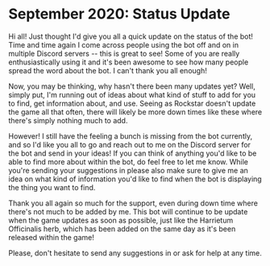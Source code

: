 # September 2020: Status Update

Hi all! Just thought I'd give you all a quick update on the status of the bot! Time and time again I come across people using the bot off and on in multiple Discord servers -- this is great to see!
Some of you are really enthusiastically using it and it's been awesome to see how many people spread the word about the bot. I can't thank you all enough!

<!--truncate-->

Now, you may be thinking, why hasn't there been many updates yet? Well, simply put, I'm running out of ideas about what kind of stuff to add for you to find, get information about, and use. Seeing as
Rockstar doesn't update the game all that often, there will likely be more down times like these where there's simply nothing much to add.

However! I still have the feeling a bunch is missing from the bot currently, and so I'd like you all to go and reach out to me on the Discord server for the bot and send in
your ideas! If you can think of anything you'd like to be able to find more about within the bot, do feel free to let me know. While you're sending your suggestions in please also make sure to give
me an idea on what kind of information you'd like to find when the bot is displaying the thing you want to find.

Thank you all again so much for the support, even during down time where there's not much to be added by me. This bot will continue to be update when the game updates as soon as possible, just like
the Harrietum Officinalis herb, which has been added on the same day as it's been released within the game!

Please, don't hesitate to send any suggestions in or ask for help at any time.
